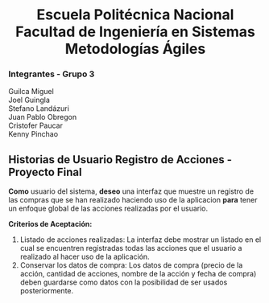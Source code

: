<h1 align="center">
    Escuela Politécnica Nacional<br>
    Facultad de Ingeniería en Sistemas<br>
    Metodologías Ágiles<br>
</h1>

### Integrantes - Grupo 3

Guilca Miguel  
Joel Guingla  
Stefano Landázuri  
Juan Pablo Obregon  
Cristofer Paucar  
Kenny Pinchao

## Historias de Usuario Registro de Acciones - Proyecto Final

**Como** usuario del sistema, **deseo** una interfaz que muestre un registro de las compras que se han realizado haciendo uso de la aplicacion **para** tener un enfoque global de las acciones realizadas por el usuario.  

**Criterios de Aceptación:**

1. Listado de acciones realizadas: La interfaz debe mostrar un listado en el cual se encuentren registradas todas las acciones que el usuario a realizado al hacer uso de la aplicación.
2. Conservar los datos de compra: Los datos de compra (precio de la acción, cantidad de acciones, nombre de la acción y fecha de compra) deben guardarse como datos con la posibilidad de ser usados posteriormente.

